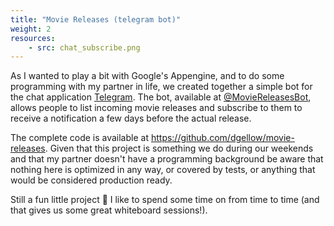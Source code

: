 ```yaml
---
title: "Movie Releases (telegram bot)"
weight: 2
resources:
    - src: chat_subscribe.png
---
```


As I wanted to play a bit with Google's Appengine, and to do some programming with my partner in life, we created together a simple bot for the chat application [Telegram](https://telegram.org). The bot, available at [@MovieReleasesBot](https://telegram.me/MovieReleasesBot), allows people to list incoming movie releases and subscribe to them to receive a notification a few days before the actual release.

The complete code is available at https://github.com/dgellow/movie-releases. Given that this project is something we do during our weekends and that my partner doesn't have a programming background be aware that nothing here is optimized in any way, or covered by tests, or anything that would be considered production ready.

Still a fun little project 🙂 I like to spend some time on from time to time (and that gives us some great whiteboard sessions!).